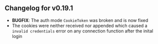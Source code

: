 ## Changelog for v0.19.1

- **BUGFIX**: The auth mode `CookieToken` was broken and is now fixed
- The cookies were neither received nor appended which caused a `invalid credentials` error on any connection function after the inital login
